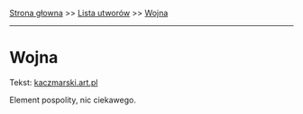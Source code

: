 [Strona głowna](../index.md) >> [Lista utworów](../list.md) >> [Wojna](645.md)

---

# Wojna

Tekst: [kaczmarski.art.pl](https://www.kaczmarski.art.pl/tworczosc/wiersze/wojna/)

Element pospolity, nic ciekawego.